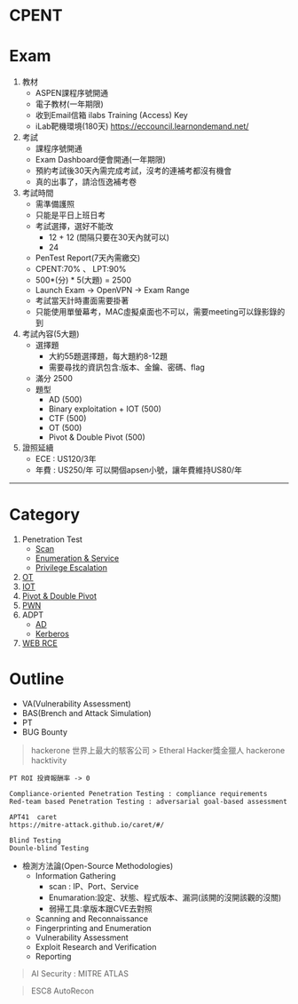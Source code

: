 CPENT 
===

# Exam
1. 教材
   - ASPEN課程序號開通
   - 電子教材(一年期限)
   - 收到Email信箱
     ilabs Training (Access) Key
   - iLab靶機環境(180天)
     https://eccouncil.learnondemand.net/
2. 考試
   - 課程序號開通
   - Exam Dashboard便會開通(一年期限)
   - 預約考試後30天內需完成考試，沒考的連補考都沒有機會
   - 真的出事了，請洽恆逸補考卷
3. 考試時間
   - 需準備護照
   - 只能是平日上班日考
   - 考試選擇，選好不能改
     - 12 + 12 (間隔只要在30天內就可以)
     - 24
   - PenTest Report(7天內需繳交)
   - CPENT:70% 、 LPT:90%
   - 500*(分) * 5(大題) = 2500
   - Launch Exam -> OpenVPN -> Exam Range
   - 考試當天計時畫面需要掛著
   - 只能使用單螢幕考，MAC虛擬桌面也不可以，需要meeting可以錄影錄的到
4. 考試內容(5大題)
   - 選擇題
     - 大約55題選擇題，每大題約8-12題
     - 需要尋找的資訊包含:版本、金鑰、密碼、flag
   - 滿分 2500
   - 題型
     - AD (500)
     - Binary exploitation + IOT (500)
     - CTF (500)
     - OT (500)
     - Pivot & Double Pivot (500)
5. 證照延續
   - ECE : US120/3年
   - 年費 : US250/年
     可以開個apsen小號，讓年費維持US80/年

---



# Category
1. Penetration Test
   - [Scan](1.Penetration%20Test/Penetration%20Test%20-%20Scan%20.md)
   - [Enumeration & Service](1.Penetration%20Test/Penetration%20Test%20-%20Enumeration%20&%20Service.md)
   - [Privilege Escalation](1.Penetration%20Test/Penetration%20Test%20-%20Privilege%20Escalation.md)
2. [OT](./2.OT/OT.md)
3. [IOT](./3.IOT/IOT.md)
4. [Pivot & Double Pivot](./4.Pivot%20&%20Double%20Pivot/Pivot%20&%20Double%20Pivot.md)
5. [PWN](./5.PWN/PWN.md)
6. ADPT
   - [AD](./6.ADPT/AD.md)
   - [Kerberos](./6.ADPT/Kerberos.md)
7. [WEB RCE](./7.Web%20to%20RCE/Web%20to%20RCE.md)

# Outline
- VA(Vulnerability Assessment)
- BAS(Brench and Attack Simulation)
- PT
- BUG Bounty
> hackerone 世界上最大的駭客公司 > Etheral Hacker獎金獵人
> hackerone hacktivity
```
PT ROI 投資報酬率 -> 0

Compliance-oriented Penetration Testing : compliance requirements
Red-team based Penetration Testing : adversarial goal-based assessment

APT41  caret
https://mitre-attack.github.io/caret/#/

Blind Testing
Dounle-blind Testing
```
- 檢測方法論(Open-Source Methodologies)
  - Information Gathering
    - scan : IP、Port、Service
    - Enumaration:設定、狀態、程式版本、漏洞(該開的沒開該觀的沒關)
    - 弱掃工具:拿版本跟CVE去對照
  - Scanning and Reconnaissance
  - Fingerprinting and Enumeration
  - Vulnerability Assessment
  - Exploit Research and Verification
  - Reporting

> AI Security : MITRE ATLAS

> ESC8
> AutoRecon